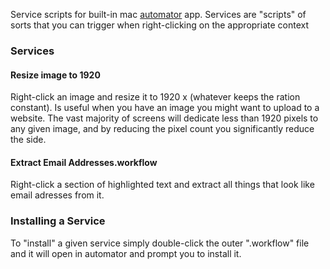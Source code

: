 Service scripts for built-in mac [automator](https://support.apple.com/guide/automator/welcome/mac) app. Services are "scripts" of sorts that you can trigger when right-clicking on the appropriate context

### Services

#### Resize image to 1920
Right-click an image and resize it to 1920 x (whatever keeps the ration constant). Is useful when you have an image you might want to upload to a website. The vast majority of screens will dedicate less than 1920 pixels to any given image, and by reducing the pixel count you significantly reduce the side.

#### Extract Email Addresses.workflow
Right-click a section of highlighted text and extract all things that look like email adresses from it.

### Installing a Service

To "install" a given service simply double-click the outer "<name>.workflow" file and it will open in automator and prompt you to install it.
